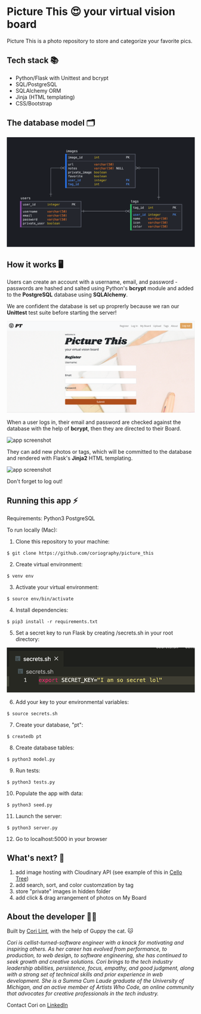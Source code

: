# Picture This :heart_eyes: your virtual vision board

Picture This is a photo repository to store and categorize your favorite pics.


## Tech stack :books:  
* Python/Flask with Unittest and bcrypt
* SQL/PostgreSQL
* SQLAlchemy ORM
* Jinja (HTML templating)
* CSS/Bootstrap


## The database model :card_index_dividers:

![app screenshot](/static/img/model_pt_v1.png)


## How it works :desktop_computer:

Users can create an account with a username, email, and password - passwords are hashed and salted using Python's **bcrypt** module and added to the **PostgreSQL** database using **SQLAlchemy**. 

We are confident the database is set up proprerly because we ran our **Unittest** test suite before starting the server!

![app screenshot](/static/img/pt_img_register.png)

When a user logs in, their email and password are checked against the database with the help of **bcrypt**, then they are directed to their Board.

![app screenshot](/static/img/pt_gif_login.gif)

They can add new photos or tags, which will be committed to the database and rendered with Flask's **Jinja2** HTML templating.

![app screenshot](/static/img/pt_gif_tag.gif)

Don't forget to log out!


## Running this app :zap:

Requirements:
Python3
PostgreSQL

To run locally (Mac):

1. Clone this repository to your machine:

```
$ git clone https://github.com/coriography/picture_this
```

2. Create virtual environment:

```
$ venv env
```

3. Activate your virtual environment:

```
$ source env/bin/activate
```

4. Install dependencies:

```
$ pip3 install -r requirements.txt
```

5. Set a secret key to run Flask by creating /secrets.sh in your root directory:

![app screenshot](/static/img/secret_key.png)

6. Add your key to your environmental variables:

```
$ source secrets.sh
```

7. Create your database, "pt":

```
$ createdb pt
```

8. Create database tables:

```
$ python3 model.py
```

9. Run tests:

```
$ python3 tests.py
```

10. Populate the app with data:

```
$ python3 seed.py
```

11. Launch the server:

```
$ python3 server.py
```

12. Go to localhost:5000 in your browser


## What's next? :thinking:

1. add image hosting with Cloudinary API (see example of this in [Cello Tree](https://github.com/coriography/cello_tree))
2. add search, sort, and color customzation by tag
3. store "private" images in hidden folder
4. add click & drag arrangement of photos on My Board


## About the developer :woman_technologist:

Built by [Cori Lint](https://github.com/coriography), with the help of Guppy the cat. :cat:

*Cori is cellist-turned-software engineer with a knack for motivating and inspiring others. As her career has evolved from performance, to production, to web design, to software engineering, she has continued to seek growth and creative solutions. Cori brings to the tech industry leadership abilities, persistence, focus, empathy, and good judgment, along with a strong set of technical skills and prior experience in web development. She is a Summa Cum Laude graduate of the University of Michigan, and an active member of Artists Who Code, an online community that advocates for creative professionals in the tech industry.*

Contact Cori on [LinkedIn](https://www.linkedin.com/in/cori-lint/)